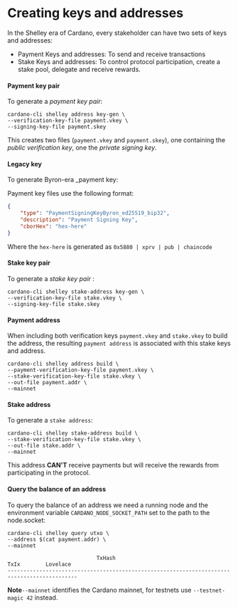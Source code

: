 # Creating keys and addresses

In the Shelley era of Cardano, every stakeholder can have two sets of keys and addresses:

* Payment Keys and addresses: To send and receive transactions
* Stake Keys and addresses: To control protocol participation, create a stake pool, delegate and receive rewards.

#### Payment key pair

To generate a _payment key pair_:

```
cardano-cli shelley address key-gen \
--verification-key-file payment.vkey \
--signing-key-file payment.skey
```
This creates two files (`payment.vkey` and `payment.skey`), one containing the _public verification key_, one the _private signing key_.

#### Legacy key

To generate Byron-era _payment key:

Payment key files use the following format:
```json
{
    "type": "PaymentSigningKeyByron_ed25519_bip32",
    "description": "Payment Signing Key",
    "cborHex": "hex-here"
}
```

Where the `hex-here` is generated as `0x5880 | xprv | pub | chaincode`

#### Stake key pair
To generate a _stake key pair_ :

```
cardano-cli shelley stake-address key-gen \
--verification-key-file stake.vkey \
--signing-key-file stake.skey
```
#### Payment address
When including both verification keys `payment.vkey` and `stake.vkey` to build the address, the resulting `payment address` is associated with this stake keys and address.

```
cardano-cli shelley address build \
--payment-verification-key-file payment.vkey \
--stake-verification-key-file stake.vkey \
--out-file payment.addr \
--mainnet
```
#### Stake address

To generate a `stake address`:

```
cardano-cli shelley stake-address build \
--stake-verification-key-file stake.vkey \
--out-file stake.addr \
--mainnet
```
This address __CAN'T__ receive payments but will receive the rewards from participating in the protocol.


#### Query the balance of an address

To query the balance of an address we need a running node and the environment variable `CARDANO_NODE_SOCKET_PATH` set to the path to the node.socket:

```
cardano-cli shelley query utxo \
--address $(cat payment.addr) \
--mainnet
```
```
                            TxHash                                 TxIx        Lovelace
--------------------------------------------------------------------------------------------
```

**Note**`--mainnet` identifies the Cardano mainnet, for testnets use `--testnet-magic 42` instead. 
